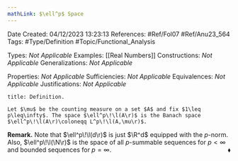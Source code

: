 ```yaml
---
mathLink: $\ell^p$ Space
---
```


<div class="topSpace"></div>

Date Created: 04/12/2023 13:23:13
References: #Ref/Fol07 #Ref/Anu23_564
Tags: #Type/Definition #Topic/Functional_Analysis

Types: <i>Not Applicable</i>
Examples: [[Real Numbers]]
Constructions: <i>Not Applicable</i>
Generalizations: <i>Not Applicable</i>

Properties: <i>Not Applicable</i>
Sufficiencies: <i>Not Applicable</i>
Equivalences: <i>Not Applicable</i>
Justifications: <i>Not Applicable</i>

``` ad-Definition
title: Definition.

Let $\mu$ be the counting measure on a set $A$ and fix $1\leq p\leq\infty$. The space $\ell^p\!\l(A\r)$ is the Banach space $\ell^p\!\l(A\r)\coloneqq L^p\!\l(A,\mu\r)$.

```

<b>Remark.</b> Note that $\ell^p\!\l(d\r)$ is just $\R^d$ equipped with the $p$-norm. Also, $\ell^p\!\l(\N\r)$ is the space of all $p$-summable sequences for $p<\infty$ and bounded sequences for $p=\infty$.<span style="float:right;">$\blacklozenge$</span>
